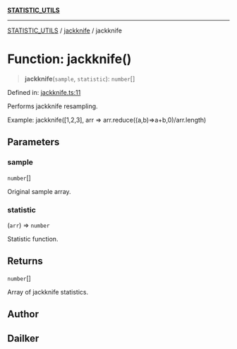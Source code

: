 [**STATISTIC_UTILS**](../../README.md)

***

[STATISTIC_UTILS](../../README.md) / [jackknife](../README.md) / jackknife

# Function: jackknife()

> **jackknife**(`sample`, `statistic`): `number`[]

Defined in: [jackknife.ts:11](https://github.com/dailker/everyutil/blob/db1e809d4c097dd2ba5f952e07c115f09a518c6c/src/statistic/jackknife.ts#L11)

Performs jackknife resampling.

Example: jackknife([1,2,3], arr => arr.reduce((a,b)=>a+b,0)/arr.length)

## Parameters

### sample

`number`[]

Original sample array.

### statistic

(`arr`) => `number`

Statistic function.

## Returns

`number`[]

Array of jackknife statistics.

## Author

## Dailker
